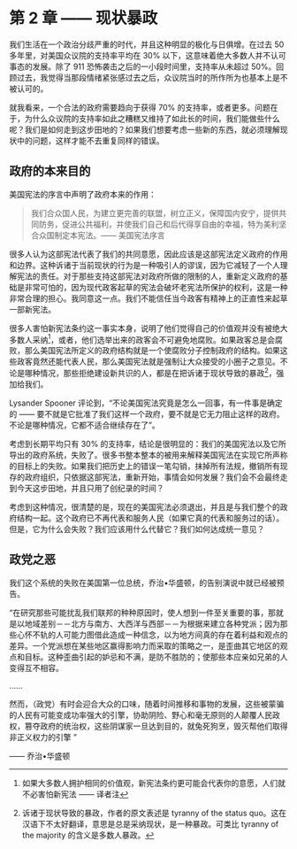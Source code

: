 # 第 2 章 —— 现状暴政

我们生活在一个政治分歧严重的时代，并且这种明显的极化与日俱增。在过去 50 多年里，对美国众议院的支持率平均在 30% 以下，这意味着绝大多数人并不认可事态的发展。除了 911 恐怖袭击之后的一小段时间里，支持率从未超过 50%。回顾过去，我觉得当那段情绪紧张感过去之后，众议院当时的所作所为也基本上是不被认可的。

就我看来，一个合法的政府需要趋向于获得 70% 的支持率，或者更多。问题在于，为什么众议院的支持率如此之糟糕又维持了如此长的时间，我们能做些什么呢？我们是如何走到这步田地的？如果我们想要考虑一些新的东西，就必须理解现状中的问题，这样才能不去重复同样的错误。

## 政府的本来目的

美国宪法的序言中声明了政府本来的作用：

> 我们合众国人民，为建立更完善的联盟，树立正义，保障国内安宁，提供共同防务，促进公共福利，并使我们自己和后代得享自由的幸福，特为美利坚合众国制定本宪法。—— 美国宪法序言

很多人认为这部宪法代表了我们的共同意愿，因此应该是这部宪法定义政府的作用和边界。这种诉诸于当前现状的行为是一种吸引人的谬误，因为它减轻了一个人理解宪法的责任。对于那些支持这部宪法对政府所做的限制的人，重新定义政府的基础是非常可怕的，因为现代政客起草的宪法会破坏老宪法所保护的权利，这是一种非常合理的担心。我同意这一点。我们不能信任当今政客有精神上的正直性来起草一部新宪法。

很多人害怕新宪法条约这一事实本身，说明了他们觉得自己的价值观并没有被绝大多数人采纳[^1]，或者，他们选举出来的政客会不可避免地腐败。如果政客总是会腐败，那么美国宪法所定义的政府结构就是一个使腐败分子控制政府的结构。如果这些政客竟然还能代表人民，那么美国宪法就是强制让大众接受的小圈子之意见。不论是哪种情况，那些拒绝建设新共识的人，都是在把诉诸于现状导致的暴政[^2]，强加给我们。

Lysander Spooner 评论到，“不论美国宪法究竟是怎么一回事，有一件事是确定的 —— 要不就是它批准了我们这样一个政府，要不就是它无力阻止这样的政府。不论是哪种情况，它都不适合继续存在了”。

考虑到长期平均只有 30% 的支持率，结论是很明显的：我们的美国宪法以及它所导出的政府系统，失败了。很多书整本整本的被用来解释美国宪法在实现它所声称的目标上的失败。如果我们把历史上的错误一笔勾销，抹掉所有法规，撤销所有现存的政府组织，只依据这部宪法，重新开始，事情会如何发展？我们会不会最终走到今天这步田地，并且只用了创纪录的时间？

考虑到这种情况，很清楚的是，现在的美国宪法必须退出，并且是与我们整个的政府结构一起。这个政府已不再代表和服务人民（如果它真的代表和服务过的话）。但是，它为什么会失败？我们应该用什么代替它？我们如何达成统一意见？

## 政党之恶

我们这个系统的失败在美国第一位总统，乔治•华盛顿，的告别演说中就已经被预告。

“在研究那些可能扰乱我们联邦的种种原因时，使人想到一件至关重要的事，那就是以地域差别－－北方与南方、大西洋与西部－－为根据来建立各种党派；因为那些心怀不轨的人可能力图借此造成一种信念，以为地方间真的存在着利益和观点的差异。一个党派想在某些地区赢得影响力而采取的策略之一，是歪曲其它地区的观点和目标。这种歪曲引起的妒忌和不满，是防不胜防的；使那些本应亲如兄弟的人变得互不相容。

……

然而，（政党）有时会迎合大众的口味，随着时间推移和事物的发展，这些被蒙骗的人民有可能变成功率强大的引擎，协助阴险、野心和毫无原则的人颠覆人民政权，篡夺政府的统治权，这些阴谋家一旦达到目的，就兔死狗烹，毁灭帮他们取得非正义权力的引擎
”

—— 乔治•华盛顿




[^1]: 如果大多数人拥护相同的价值观，新宪法条约更可能会代表你的意愿，人们就不必害怕新宪法 —— 译者注
[^2]: 诉诸于现状导致的暴政，作者的原文表述是 tyranny of the status quo。这在汉语下不太好翻译，意思是总是采纳现状，是一种暴政。可类比 tyranny of the majority 的含义是多数人暴政。

